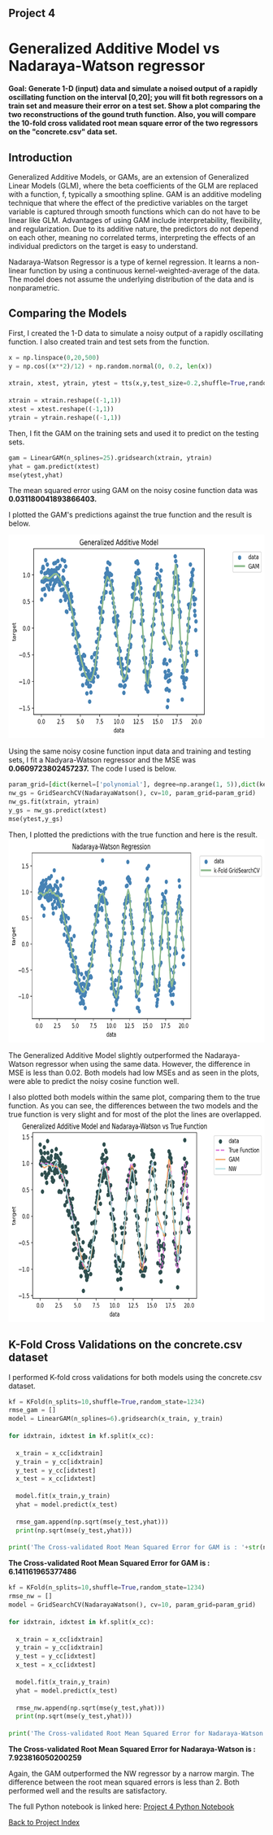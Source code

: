 ## Project 4
# Generalized Additive Model vs Nadaraya-Watson regressor
#### Goal: Generate 1-D (input) data and simulate a noised output of a rapidly oscillating function on the interval [0,20]; you will fit both regressors on a train set and measure their error on a test set. Show a plot comparing the two reconstructions of the gound truth function. Also, you will compare the 10-fold cross validated root mean square error of the two regressors on the "concrete.csv" data set.

## Introduction
Generalized Additive Models, or GAMs, are an extension of Generalized Linear Models (GLM), where the beta coefficients of the GLM are replaced with a function, f, typically a smoothing spline. GAM is an additive modeling technique that where the effect of the predictive variables on the target variable is captured through smooth functions which can do not have to be linear like GLM. Advantages of using GAM include interpretability, flexibility, and regularization. Due to its additive nature, the predictors do not depend on each other, meaning no correlated terms, interpreting the effects of an individual predictors on the target is easy to understand.

Nadaraya-Watson Regressor is a type of kernel regression. It learns a non-linear function by using a continuous kernel-weighted-average of the data. The model does not assume the underlying distribution of the data and is nonparametric. 

## Comparing the Models

First, I created the 1-D data to simulate a noisy output of a rapidly oscillating function. I also created train and test sets from the function.
```Python
x = np.linspace(0,20,500)
y = np.cos((x**2)/12) + np.random.normal(0, 0.2, len(x))

xtrain, xtest, ytrain, ytest = tts(x,y,test_size=0.2,shuffle=True,random_state=123)

xtrain = xtrain.reshape((-1,1))
xtest = xtest.reshape((-1,1))
ytrain = ytrain.reshape((-1,1))
```
Then, I fit the GAM on the training sets and used it to predict on the testing sets. 
```Python
gam = LinearGAM(n_splines=25).gridsearch(xtrain, ytrain)
yhat = gam.predict(xtest)
mse(ytest,yhat)
```
The mean squared error using GAM on the noisy cosine function data was **0.031180041893866403.**

I plotted the GAM's predictions against the true function and the result is below.

<img src="project4plots/gam1.png" width="700" height="400" /> 

Using the same noisy cosine function input data and training and testing sets, I fit a Nadyara-Watson regressor and the MSE was **0.0609723802457237.** The code I used is below.
```Python
param_grid=[dict(kernel=['polynomial'], degree=np.arange(1, 5)),dict(kernel=['rbf'], gamma=np.logspace(-5, 5, 100))]
nw_gs = GridSearchCV(NadarayaWatson(), cv=10, param_grid=param_grid)
nw_gs.fit(xtrain, ytrain)
y_gs = nw_gs.predict(xtest)
mse(ytest,y_gs)
```
Then, I plotted the predictions with the true function and here is the result. 
<img src="project4plots/download.png" width="700" height="400" /> 

The Generalized Additive Model slightly outperformed the Nadaraya-Watson regressor when using the same data. However, the difference in MSE is less than 0.02. Both models had low MSEs and as seen in the plots, were able to predict the noisy cosine function well.

I also plotted both models within the same plot, comparing them to the true function. As you can see, the differences between the two models and the true function is very slight and for most of the plot the lines are overlapped.
<img src="project4plots/bothmodels.png" width="700" height="400" /> 

## K-Fold Cross Validations on the concrete.csv dataset
I performed K-fold cross validations for both models using the concrete.csv dataset. 

```Python
kf = KFold(n_splits=10,shuffle=True,random_state=1234)
rmse_gam = []
model = LinearGAM(n_splines=6).gridsearch(x_train, y_train)

for idxtrain, idxtest in kf.split(x_cc):

  x_train = x_cc[idxtrain]
  y_train = y_cc[idxtrain]
  y_test = y_cc[idxtest]
  x_test = x_cc[idxtest]

  model.fit(x_train,y_train)
  yhat = model.predict(x_test)

  rmse_gam.append(np.sqrt(mse(y_test,yhat)))
  print(np.sqrt(mse(y_test,yhat)))

print('The Cross-validated Root Mean Squared Error for GAM is : '+str(np.mean(rmse_gam)))
```
**The Cross-validated Root Mean Squared Error for GAM is : 6.141161965377486**
```Python
kf = KFold(n_splits=10,shuffle=True,random_state=1234)
rmse_nw = []
model = GridSearchCV(NadarayaWatson(), cv=10, param_grid=param_grid)

for idxtrain, idxtest in kf.split(x_cc):

  x_train = x_cc[idxtrain]
  y_train = y_cc[idxtrain]
  y_test = y_cc[idxtest]
  x_test = x_cc[idxtest]

  model.fit(x_train,y_train)
  yhat = model.predict(x_test)

  rmse_nw.append(np.sqrt(mse(y_test,yhat)))
  print(np.sqrt(mse(y_test,yhat)))

print('The Cross-validated Root Mean Squared Error for Nadaraya-Watson is : '+str(np.mean(rmse_nw)))
```
**The Cross-validated Root Mean Squared Error for Nadaraya-Watson is : 7.923816050200259**

Again, the GAM outperformed the NW regressor by a narrow margin. The difference between the root mean squared errors is less than 2. Both performed well and the results are satisfactory.


The full Python notebook is linked here: [Project 4 Python Notebook](https://colab.research.google.com/drive/1ebOupXyfsGmEniptGgDYWkgbXsjIA4wj#scrollTo=3uYzP-09me9L)

[Back to Project Index](https://sofia-huang.github.io/DATA441/)

